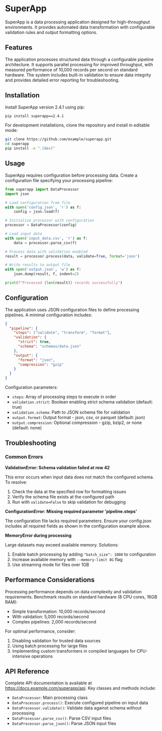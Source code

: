 # SuperApp

SuperApp is a data processing application designed for high-throughput environments. It provides automated data transformation with configurable validation rules and output formatting options.

## Features

The application processes structured data through a configurable pipeline architecture. It supports parallel processing for improved throughput, with measured performance of 10,000 records per second on standard hardware. The system includes built-in validation to ensure data integrity and provides detailed error reporting for troubleshooting.

## Installation

Install SuperApp version 2.4.1 using pip:

```bash
pip install superapp==2.4.1
```

For development installations, clone the repository and install in editable mode:

```bash
git clone https://github.com/example/superapp.git
cd superapp
pip install -e ".[dev]"
```

## Usage

SuperApp requires configuration before processing data. Create a configuration file specifying your processing pipeline:

```python
from superapp import DataProcessor
import json

# Load configuration from file
with open('config.json', 'r') as f:
    config = json.load(f)

# Initialize processor with configuration
processor = DataProcessor(config)

# Load input data
with open('input_data.csv', 'r') as f:
    data = processor.parse_csv(f)

# Process data with validation enabled
result = processor.process(data, validate=True, format='json')

# Write results to output file
with open('output.json', 'w') as f:
    json.dump(result, f, indent=2)

print(f"Processed {len(result)} records successfully")
```

## Configuration

The application uses JSON configuration files to define processing pipelines. A minimal configuration includes:

```json
{
  "pipeline": {
    "steps": ["validate", "transform", "format"],
    "validation": {
      "strict": true,
      "schema": "schemas/data.json"
    },
    "output": {
      "format": "json",
      "compression": "gzip"
    }
  }
}
```

Configuration parameters:
- `steps`: Array of processing steps to execute in order
- `validation.strict`: Boolean enabling strict schema validation (default: true)
- `validation.schema`: Path to JSON schema file for validation
- `output.format`: Output format - json, csv, or parquet (default: json)
- `output.compression`: Optional compression - gzip, bzip2, or none (default: none)

## Troubleshooting

### Common Errors

**ValidationError: Schema validation failed at row 42**

This error occurs when input data does not match the configured schema. To resolve:
1. Check the data at the specified row for formatting issues
2. Verify the schema file exists at the configured path
3. Run with `validate=False` to skip validation for debugging

**ConfigurationError: Missing required parameter 'pipeline.steps'**

The configuration file lacks required parameters. Ensure your config.json includes all required fields as shown in the configuration example above.

**MemoryError during processing**

Large datasets may exceed available memory. Solutions:
1. Enable batch processing by adding `"batch_size": 1000` to configuration
2. Increase available memory with `--memory-limit 8G` flag
3. Use streaming mode for files over 1GB

## Performance Considerations

Processing performance depends on data complexity and validation requirements. Benchmark results on standard hardware (8 CPU cores, 16GB RAM):

- Simple transformation: 10,000 records/second
- With validation: 5,000 records/second  
- Complex pipelines: 2,000 records/second

For optimal performance, consider:
1. Disabling validation for trusted data sources
2. Using batch processing for large files
3. Implementing custom transformers in compiled languages for CPU-intensive operations

## API Reference

Complete API documentation is available at https://docs.example.com/superapp/api. Key classes and methods include:

- `DataProcessor`: Main processing class
- `DataProcessor.process()`: Execute configured pipeline on input data
- `DataProcessor.validate()`: Validate data against schema without processing
- `DataProcessor.parse_csv()`: Parse CSV input files
- `DataProcessor.parse_json()`: Parse JSON input files